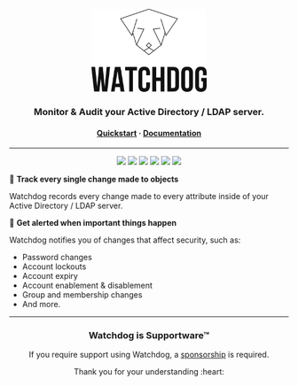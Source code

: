 <p align="center">
    <img title="Watchdog" height="150" src="https://raw.githubusercontent.com/DirectoryTree/LdapWatchdog.com/master/source/assets/img/logo-large.png"/>
</p>

<h3 align="center">
Monitor & Audit your Active Directory / LDAP server.
</h3>

<h4 align="center">
    <a href="https://ldapwatchdog.com/docs/quickstart/">Quickstart</a>
    <span> · </span>
    <a href="https://ldapwatchdog.com/docs/">Documentation</a>
</h4>

<hr/>

<p align="center">
    <a href="https://laravel.com"><img src="https://img.shields.io/badge/Built_for-Laravel-green.svg?style=flat-square"></a>
    <a href="https://travis-ci.com/directorytree/watchdog"><img src="https://img.shields.io/travis/directorytree/watchdog.svg?style=flat-square"></a>
    <a href="https://scrutinizer-ci.com/g/directorytree/watchdog"><img src="https://img.shields.io/scrutinizer/g/directorytree/watchdog/master.svg?style=flat-square"></a>
    <a href="https://packagist.org/packages/directorytree/watchdog"><img src="https://img.shields.io/packagist/dt/directorytree/watchdog.svg?style=flat-square"></a>
    <a href="https://packagist.org/packages/directorytree/watchdog"><img src="https://img.shields.io/packagist/v/directorytree/watchdog.svg?style=flat-square"></a>
    <a href="https://packagist.org/packages/directorytree/watchdog"><img src="https://img.shields.io/packagist/l/directorytree/watchdog.svg?style=flat-square"></a>
</p>

💼 **Track every single change made to objects**

Watchdog records every change made to every attribute inside of your Active Directory / LDAP server.

🚨 **Get alerted when important things happen**

Watchdog notifies you of changes that affect security, such as:

- Password changes
- Account lockouts
- Account expiry
- Account enablement & disablement
- Group and membership changes
- And more.

---

<h3 align="center">Watchdog is Supportware™</h3>

<p align="center">If you require support using Watchdog, a <a href="https://github.com/sponsors/stevebauman">sponsorship</a> is required.</p>

<p align="center">Thank you for your understanding :heart:</p>
